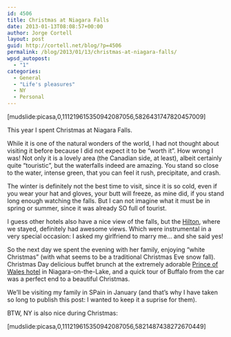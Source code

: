 ```yaml
---
id: 4506
title: Christmas at Niagara Falls
date: 2013-01-13T08:08:57+00:00
author: Jorge Cortell
layout: post
guid: http://cortell.net/blog/?p=4506
permalink: /blog/2013/01/13/christmas-at-niagara-falls/
wpsd_autopost:
  - "1"
categories:
  - General
  - "Life's pleasures"
  - NY
  - Personal
---
```

[mudslide:picasa,0,111219615350942087056,5826431747820457009]

This year I spent Christmas at Niagara Falls.

While it is one of the natural wonders of the world, I had not thought about visiting it before because I did not expect it to be &#8220;worth it&#8221;. How wrong I was! Not only it is a lovely area (the Canadian side, at least), albeit certainly quite &#8220;touristic&#8221;, but the waterfalls indeed are amazing. You stand so close to the water, intense green, that you can feel it rush, precipitate, and crash.

The winter is definitely not the best time to visit, since it is so cold, even if you wear your hat and gloves, your butt will freeze, as mine did, if you stand long enough watching the falls. But I can not imagine what it must be in spring or summer, since it was already SO full of tourist.

I guess other hotels also have a nice view of the falls, but the <a title="http://niagarafallshilton.com/" href="http://niagarafallshilton.com/" target="_blank">Hilton</a>, where we stayed, definitely had awesome views. Which were instrumental in a very special occasion: I asked my girlfriend to marry me&#8230; and she said yes!

So the next day we spent the evening with her family, enjoying &#8220;white Christmas&#8221; (with what seems to be a traditional Christmas Eve snow fall). Christmas Day delicious buffet brunch at the extremely adorable <a title="http://www.vintage-hotels.com/princeofwales/default.htm" href="http://www.vintage-hotels.com/princeofwales/default.htm" target="_blank">Prince of Wales hotel</a> in Niagara-on-the-Lake, and a quick tour of Buffalo from the car was a perfect end to a beautiful Christmas.

We&#8217;ll be visiting my family in SPain in January (and that&#8217;s why I have taken so long to publish this post: I wanted to keep it a suprise for them).

BTW, NY is also nice during Christmas:

[mudslide:picasa,0,111219615350942087056,5821487438272670449]